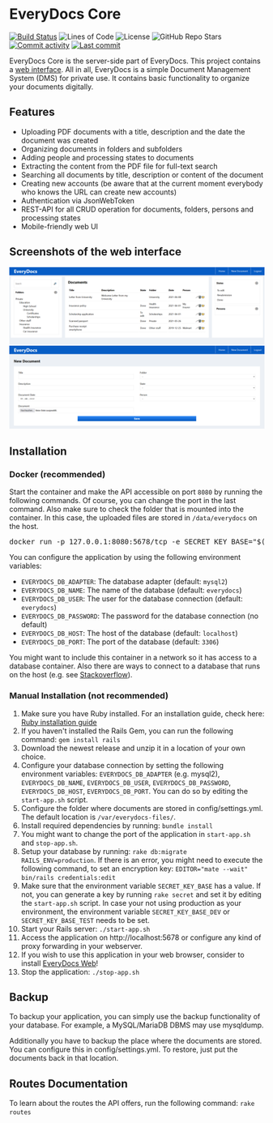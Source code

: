 # EveryDocs Core

[![Build Status](https://img.shields.io/github/workflow/status/jonashellmann/everydocs-core/Ruby?style=flat-square)](https://github.com/jonashellmann/everydocs-core/actions?query=workflow%3ARuby)
![Lines of Code](https://img.shields.io/tokei/lines/github/jonashellmann/everydocs-core?style=flat-square)
![License](https://img.shields.io/github/license/jonashellmann/everydocs-core?style=flat-square)
![GitHub Repo
Stars](https://img.shields.io/github/stars/jonashellmann/everydocs-core?style=social)
[![Commit activity](https://img.shields.io/github/commit-activity/y/jonashellmann/everydocs-core?style=flat-square)](https://github.com/jonashellmann/everydocs-core/commits/)
[![Last commit](https://img.shields.io/github/last-commit/jonashellmann/everydocs-core?style=flat-square)](https://github.com/jonashellmann/everydocs-core/commits/)

EveryDocs Core is the server-side part of EveryDocs. This project contains a [web interface](https://github.com/jonashellmann/everydocs-web/). All in all, EveryDocs is a simple Document Management System (DMS) for private use. It contains basic functionality to organize your documents digitally.

## Features

- Uploading PDF documents with a title, description and the date the document was created
- Organizing documents in folders and subfolders
- Adding people and processing states to documents
- Extracting the content from the PDF file for full-text search
- Searching all documents by title, description or content of the document
- Creating new accounts (be aware that at the current moment everybody who knows the URL can create new accounts)
- Authentication via JsonWebToken
- REST-API for all CRUD operation for documents, folders, persons and processing states
- Mobile-friendly web UI

## Screenshots of the web interface

![EveryDocs Web - Dashboard](images/dashboard.png)
![EveryDocs Web - Uploading new document](images/new-document.png)

## Installation

### Docker (recommended)

Start the container and make the API accessible on port ``8080`` by running the following commands. Of course, you can change the port in the last command.
Also make sure to check the folder that is mounted into the container. In this case, the uploaded files are stored in ``/data/everydocs`` on the host.
<pre>docker run -p 127.0.0.1:8080:5678/tcp -e SECRET_KEY_BASE="$(openssl rand -hex 64)" -v /data/everydocs:/var/everydocs-files everydocs</pre>

You can configure the application by using the following environment variables:
- ``EVERYDOCS_DB_ADAPTER``: The database adapter (default: ``mysql2``)
- ``EVERYDOCS_DB_NAME``: The name of the database (default: ``everydocs``)
- ``EVERYDOCS_DB_USER``: The user for the database connection (default: ``everydocs``)
- ``EVERYDOCS_DB_PASSWORD``: The password for the database connection (no default)
- ``EVERYDOCS_DB_HOST``: The host of the database (default: ``localhost``)
- ``EVERYDOCS_DB_PORT``: The port of the database (default: ``3306``)

You might want to include this container in a network so it has access to a database container.
Also there are ways to connect to a database that runs on the host (e.g. see [Stackoverflow](https://stackoverflow.com/questions/24319662/from-inside-of-a-docker-container-how-do-i-connect-to-the-localhost-of-the-mach)).

### Manual Installation (not recommended)

1. Make sure you have Ruby installed. For an installation guide, check here: [Ruby installation guide](https://guides.rubyonrails.org/getting_started.html#installing-rails)
2. If you haven't installed the Rails Gem, you can run the following command: ``gem install rails``
3. Download the newest release and unzip it in a location of your own choice.
4. Configure your database connection by setting the following environment variables: ``EVERYDOCS_DB_ADAPTER`` (e.g. mysql2), ``EVERYDOCS_DB_NAME``, ``EVERYDOCS_DB_USER``, ``EVERYDOCS_DB_PASSWORD``, ``EVERYDOCS_DB_HOST``, ``EVERYDOCS_DB_PORT``.
   You can do so by editing the ``start-app.sh`` script.
5. Configure the folder where documents are stored in config/settings.yml.
   The default location is ``/var/everydocs-files/``.
6. Install required dependencies by running: ``bundle install``
7. You might want to change the port of the application in ``start-app.sh`` and ``stop-app.sh``.
8. Setup your database by running: ``rake db:migrate RAILS_ENV=production``. If there is an error, you might need to execute the following command, to
set an encryption key: ``EDITOR="mate --wait" bin/rails credentials:edit``
9. Make sure that the environment variable ``SECRET_KEY_BASE`` has a value.
   If not, you can generate a key by running ``rake secret`` and set it by editing the ``start-app.sh`` script.
   In case your not using production as your environment, the environment variable ``SECRET_KEY_BASE_DEV`` or ``SECRET_KEY_BASE_TEST`` needs to be set.
10. Start your Rails server: ``./start-app.sh``
11. Access the application on http://localhost:5678 or configure any kind of proxy forwarding in your webserver.
12. If you wish to use this application in your web browser, consider to install [EveryDocs Web](https://github.com/jonashellmann/everydocs-web/)!
13. Stop the application: ``./stop-app.sh``

## Backup

To backup your application, you can simply use the backup functionality of your
database. For example, a MySQL/MariaDB DBMS may use mysqldump.

Additionally you have to backup the place where the documents are stored. You
can configure this in config/settings.yml. To restore, just put the documents back in that location.

## Routes Documentation

To learn about the routes the API offers, run the following command: ``rake routes``
